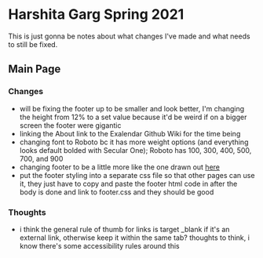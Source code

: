# Harshita Garg Spring 2021
This is just gonna be notes about what changes I've made and what needs to still be fixed.

## Main Page
### Changes
* will be fixing the footer up to be smaller and look better, I'm changing the height from 12% to a set value because it'd be weird if on a bigger screen the footer were gigantic
* linking the About link to the Exalendar Github Wiki for the time being
* changing font to Roboto bc it has more weight options (and everything looks default bolded with Secular One); Roboto has 100, 300, 400, 500, 700, and 900
* changing footer to be a little more like the one drawn out [here](../Drawing/Cal_2.PNG)
* put the footer styling into a separate css file so that other pages can use it, they just have to copy and paste the footer html code in after the body is done and link to footer.css and they should be good

### Thoughts
* i think the general rule of thumb for links is target _blank if it's an external link, otherwise keep it within the same tab? thoughts to think, i know there's some accessibility rules around this